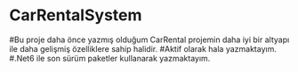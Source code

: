 # CarRentalSystem
#Bu proje daha önce yazmış olduğum CarRental projemin daha iyi bir altyapı ile daha gelişmiş özelliklere sahip halidir.
#Aktif olarak hala yazmaktayım.
#.Net6 ile son sürüm paketler kullanarak yazmaktayım.
